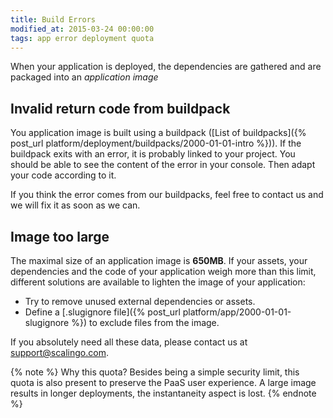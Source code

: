 ```yaml
---
title: Build Errors
modified_at: 2015-03-24 00:00:00
tags: app error deployment quota
---
```


When your application is deployed, the dependencies are gathered and are packaged
into an _application image_

## Invalid return code from buildpack

You application image is built using a buildpack ([List of buildpacks]({% post_url platform/deployment/buildpacks/2000-01-01-intro %})).
If the buildpack exits with an error, it is probably linked to your project. You should
be able to see the content of the error in your console. Then adapt your code according to it.

If you think the error comes from our buildpacks, feel free to contact us and we will fix
it as soon as we can.

## Image too large

The maximal size of an application image is __650MB__. If your assets, your
dependencies and the code of your application weigh more than this limit,
different solutions are available to lighten the image of your application:

* Try to remove unused external dependencies or assets.
* Define a [.slugignore file]({% post_url platform/app/2000-01-01-slugignore %}) to exclude files from the
  image.

If you absolutely need all these data, please contact us at
[support@scalingo.com](mailto:support@scalingo.com).

{% note %}
  Why this quota? Besides being a simple security limit, this quota is also present to
  preserve the PaaS user experience. A large image results in longer deployments, the
  instantaneity aspect is lost.
{% endnote %}
